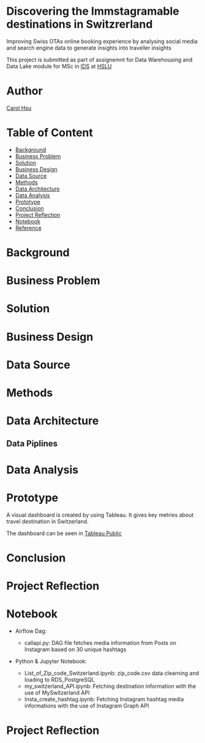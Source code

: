 # Discovering the Immstagramable destinations in Switzrerland
Improving Swiss OTAs online booking experience by analysing social media and search engine data to generate insights into traveller insights

This project is submitted as part of assignemnt for Data Warehousing and Data Lake module for MSc in [IDS](https://www.hslu.ch/en/lucerne-school-of-business/degree-programmes/master/applied-information-and-data-science/) at [HSLU](https://www.hslu.ch/de-ch/)

# Author
[Carol Hsu](https://github.com/hsuwanying)

# Table of Content
 - [Background](https://github.com/hsuwanying/traveller-insights-analysis/blob/main/README.md#initial-situation)
 - [Business Problem](https://github.com/hsuwanying/traveller-insights-analysis/blob/main/README.md#business-problem)
 - [Solution](https://github.com/hsuwanying/traveller-insights-analysis/blob/main/README.md#solution)
 - [Business Design](https://github.com/hsuwanying/traveller-insights-analysis/blob/main/README.md#business-design)
 - [Data Source](https://github.com/hsuwanying/traveller-insights-analysis/blob/main/README.md#data-source)
 - [Methods](https://github.com/hsuwanying/traveller-insights-analysis/blob/main/README.md#Methods)
 - [Data Architecture](https://github.com/hsuwanying/traveller-insights-analysis/blob/main/README.md#data-architecture)
 - [Data Analysis](https://github.com/hsuwanying/traveller-insights-analysis/main/README.md#data-analysis)
 - [Prototype](https://github.com/hsuwanying/traveller-insights-analysis/blob/main/README.md#prototype)
 - [Conclusion](https://github.com/hsuwanying/traveller-insights-analysis/blob/main/README.md#conclusion)
 - [Project Reflection](https://github.com/hsuwanying/traveller-insights-analysis/blob/main/README.md#project-reflection)
 - [Notebook](https://github.com/hsuwanying/traveller-insights-analysis/blob/main/README.md#notebook)
 - [Reference](https://github.com/hsuwanying/traveller-insights-analysis/blob/main/README.md#reference)

# Background
# Business Problem
# Solution
# Business Design
# Data Source
# Methods
# Data Architecture
  ## Data Piplines
# Data Analysis
# Prototype
A visual dashboard is created by using Tableau. It gives key metries about travel destination in Switzerland. 

The dashboard can be seen in 
[Tableau Public](https://public.tableau.com/app/profile/yang7231/viz/Dashboard_final_16402072757680/FinalDashboard?publish=yes)

# Conclusion
# Project Reflection
# Notebook
  - Airflow Dag:
    - callapi.py: DAG file fetches media information from Posts on Instagram based on 30 unique hashtags

  - Python & Jupyter Notebook:
    - List_of_Zip_code_Switzerland.ipynb: zip_code.csv data clearning and loading to RDS_PostgreSQL
    - my_switzerland_API.ipynb: Fetching destination information with the use of MySwitzerland API
    - Insta_create_hashtag.ipynb: Fetching Instagram hashtag media informations with the use of Instagram Graph API

# Project Reflection
